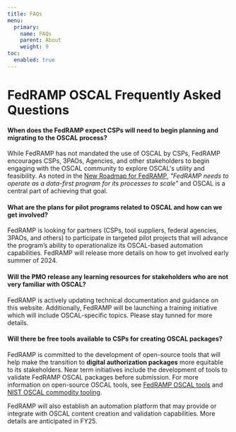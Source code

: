 ```yaml
---
title: FAQs
menu:
  primary:
    name: FAQs
    parent: About
    weight: 9
toc:
  enabled: true
---
```

# FedRAMP OSCAL Frequently Asked Questions

#### When does the FedRAMP expect CSPs will need to begin planning and migrating to the OSCAL process?

  While FedRAMP has not mandated the use of OSCAL by CSPs, FedRAMP encourages CSPs, 3PAOs, Agencies, and other stakeholders to begin engaging with the OSCAL community to  explore OSCAL's utility and feasibility.  As noted in the [New Roadmap for FedRAMP](https://www.fedramp.gov/2024-03-28-a-new-roadmap-for-fedramp/), _"FedRAMP needs to operate as a data-first program for its processes to scale"_ and OSCAL is a central part of achieving that goal.

#### What are the plans for pilot programs related to OSCAL and how can we get involved?

  FedRAMP is looking for partners (CSPs, tool suppliers, federal agencies, 3PAOs, and others) to participate in targeted pilot projects that will advance the program’s ability to operationalize its OSCAL-based automation capabilities.  FedRAMP will release more details on how to get involved early summer of 2024.

#### Will the PMO release any learning resources for stakeholders who are not very familiar with OSCAL?

  FedRAMP is actively updating technical documentation and guidance on this website.  Additionally, FedRAMP will be launching a training initiative which will include OSCAL-specific topics. Please stay tunned for more details.   

#### Will there be free tools available to CSPs for creating OSCAL packages?

  FedRAMP is committed to the development of open-source tools that will help make the transition to **digital authorization packages** more equitable to its stakeholders.  Near term initiatives include the development of tools to validate FedRAMP OSCAL packages before submission.  For more information on open-source OSCAL tools, see [FedRAMP OSCAL tools](/resources/tools) and [NIST OSCAL commodity tooling](https://pages.nist.gov/OSCAL/resources/tools/).

  FedRAMP will also establish an automation platform that may provide or integrate with OSCAL content creation and validation capabilities. More details are anticipated in FY25. 
